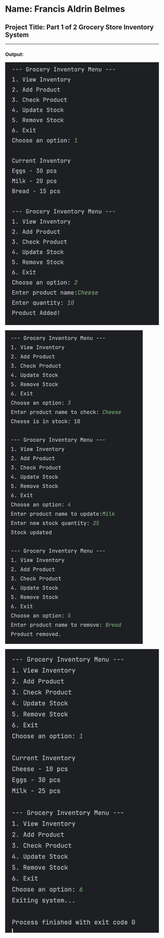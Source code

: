 # Name: Francis Aldrin Belmes

## Project Title: Part 1 of 2 Grocery Store Inventory System
***
### Output:
![image info](./output.png)

![image info](./output1.png)

![image info](./output2.png)


